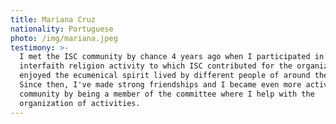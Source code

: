 ```yaml
---
title: Mariana Cruz
nationality: Portuguese
photo: /img/mariana.jpeg
testimony: >-
  I met the ISC community by chance 4 years ago when I participated in an
  interfaith religion activity to which ISC contributed for the organization. I
  enjoyed the ecumenical spirit lived by different people of around the world.
  Since then, I've made strong friendships and I became even more active in the
  community by being a member of the committee where I help with the
  organization of activities.
---
```


